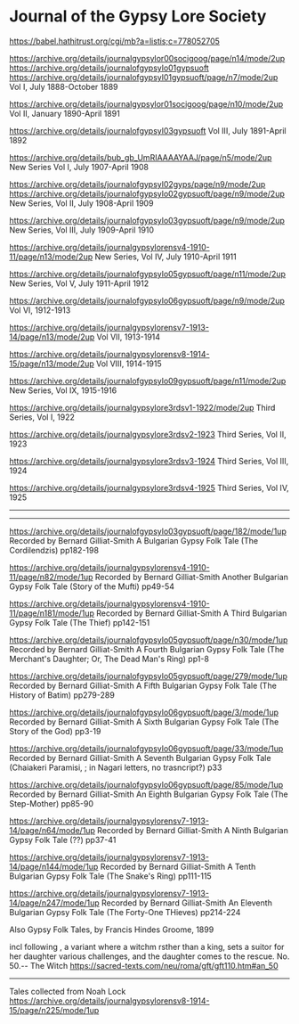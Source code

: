 # Journal of the Gypsy Lore Society



https://babel.hathitrust.org/cgi/mb?a=listis;c=778052705



https://archive.org/details/journalgypsylor00socigoog/page/n14/mode/2up
https://archive.org/details/journalofgypsylo01gypsuoft
https://archive.org/details/journalofgypsyl01gypsuoft/page/n7/mode/2up
Vol I, July 1888-October 1889

https://archive.org/details/journalgypsylor01socigoog/page/n10/mode/2up
Vol II, January 1890-April 1891

https://archive.org/details/journalofgypsyl03gypsuoft
Vol III, July 1891-April 1892

https://archive.org/details/bub_gb_UmRIAAAAYAAJ/page/n5/mode/2up
New Series Vol I, July 1907-April 1908

https://archive.org/details/journalofgypsyl02gyps/page/n9/mode/2up
https://archive.org/details/journalofgypsylo02gypsuoft/page/n9/mode/2up
New Series, Vol II, July 1908-April 1909

https://archive.org/details/journalofgypsylo03gypsuoft/page/n9/mode/2up
New Series, Vol III, July 1909-April 1910

https://archive.org/details/journalgypsylorensv4-1910-11/page/n13/mode/2up
New Series, Vol IV, July 1910-April 1911

https://archive.org/details/journalofgypsylo05gypsuoft/page/n11/mode/2up
New Series, Vol V, July 1911-April 1912

https://archive.org/details/journalofgypsylo06gypsuoft/page/n9/mode/2up
Vol VI, 1912-1913

https://archive.org/details/journalgypsylorensv7-1913-14/page/n13/mode/2up
Vol VII, 1913-1914

https://archive.org/details/journalgypsylorensv8-1914-15/page/n13/mode/2up
Vol VIII, 1914-1915

https://archive.org/details/journalofgypsylo09gypsuoft/page/n11/mode/2up
New Series, Vol IX, 1915-1916

https://archive.org/details/journalgypsylore3rdsv1-1922/mode/2up
Third Series, Vol I, 1922

https://archive.org/details/journalgypsylore3rdsv2-1923
Third Series, Vol II, 1923

https://archive.org/details/journalgypsylore3rdsv3-1924
Third Series, Vol III, 1924

https://archive.org/details/journalgypsylore3rdsv4-1925
Third Series, Vol IV, 1925


---


---


https://archive.org/details/journalofgypsylo03gypsuoft/page/182/mode/1up
Recorded by Bernard Gilliat-Smith
A Bulgarian Gypsy Folk Tale (The Cordilendzis)
pp182-198

https://archive.org/details/journalgypsylorensv4-1910-11/page/n82/mode/1up
Recorded by Bernard Gilliat-Smith
Another Bulgarian Gypsy Folk Tale (Story of the Mufti)
pp49-54

https://archive.org/details/journalgypsylorensv4-1910-11/page/n181/mode/1up
Recorded by Bernard Gilliat-Smith
A Third Bulgarian Gypsy Folk Tale (The Thief)
pp142-151


https://archive.org/details/journalofgypsylo05gypsuoft/page/n30/mode/1up
Recorded by Bernard Gilliat-Smith
A Fourth Bulgarian Gypsy Folk Tale (The Merchant's Daughter; Or, The Dead Man's Ring)
pp1-8


https://archive.org/details/journalofgypsylo05gypsuoft/page/279/mode/1up
Recorded by Bernard Gilliat-Smith
A Fifth Bulgarian Gypsy Folk Tale (The History of Batim)
pp279-289


https://archive.org/details/journalofgypsylo06gypsuoft/page/3/mode/1up
Recorded by Bernard Gilliat-Smith
A Sixth Bulgarian Gypsy Folk Tale (The Story of the God)
pp3-19

https://archive.org/details/journalofgypsylo06gypsuoft/page/33/mode/1up
Recorded by Bernard Gilliat-Smith
A Seventh Bulgarian Gypsy Folk Tale (Chaiakeri Paramisi, ; in Nagari letters, no trasncript?)
p33


https://archive.org/details/journalofgypsylo06gypsuoft/page/85/mode/1up
Recorded by Bernard Gilliat-Smith
An Eighth Bulgarian Gypsy Folk Tale (The Step-Mother)
pp85-90


https://archive.org/details/journalgypsylorensv7-1913-14/page/n64/mode/1up
Recorded by Bernard Gilliat-Smith
A Ninth Bulgarian Gypsy Folk Tale (??)
pp37-41


https://archive.org/details/journalgypsylorensv7-1913-14/page/n144/mode/1up
Recorded by Bernard Gilliat-Smith
A Tenth Bulgarian Gypsy Folk Tale (The Snake's Ring)
pp111-115

https://archive.org/details/journalgypsylorensv7-1913-14/page/n247/mode/1up
Recorded by Bernard Gilliat-Smith
An Eleventh Bulgarian Gypsy Folk Tale (The Forty-One THieves)
pp214-224


Also
Gypsy Folk Tales, by Francis Hindes Groome, 1899

incl following , a variant where a witchm rsther than a king, sets a suitor for her daughter various challenges, and the daughter comes to the rescue.
No. 50.-- The Witch https://sacred-texts.com/neu/roma/gft/gft110.htm#an_50





---

Tales collected from Noah Lock
https://archive.org/details/journalgypsylorensv8-1914-15/page/n225/mode/1up
